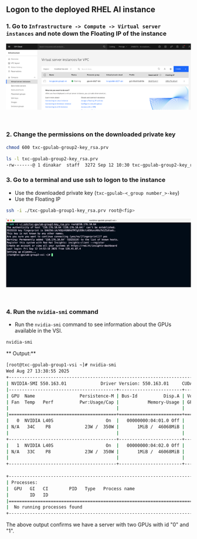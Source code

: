 ## Logon to the deployed RHEL AI instance

### 1. Go to **`Infrastructure -> Compute -> Virtual server instances`** and note down the Floating IP of the instance

![logonVSIRunning](./images/40-fip-vsi-running.png)

<p>&nbsp;</p>

### 2. Change the permissions on the downloaded private key

``` bash
chmod 600 txc-gpulab-group2-key_rsa.prv
```

``` bash
ls -l txc-gpulab-group2-key_rsa.prv
-rw-------@ 1 dinakar  staff  3272 Sep 12 10:30 txc-gpulab-group2-key_rsa.prv
```

### 3. Go to a terminal and use ssh to logon to the instance 

* Use the downloaded private key (`txc-gpulab-<_group number_>-key`)
* Use the Floating IP

``` bash
ssh -i ./txc-gpulab-group1-key_rsa.prv root@<fip>
```

![logonSSH](./images/50-logon-ssh.png)


<p>&nbsp;</p>


### 4. Run the `nvidia-smi` command 
  
* Run the `nvidia-smi` command to see information about the GPUs available in the VSI.

``` bash
nvidia-smi
```

** Output:**

``` bash
[root@txc-gpulab-group1-vsi ~]# nvidia-smi
Wed Aug 27 13:38:55 2025
+-----------------------------------------------------------------------------------------+
| NVIDIA-SMI 550.163.01             Driver Version: 550.163.01     CUDA Version: 12.4     |
|-----------------------------------------+------------------------+----------------------+
| GPU  Name                 Persistence-M | Bus-Id          Disp.A | Volatile Uncorr. ECC |
| Fan  Temp   Perf          Pwr:Usage/Cap |           Memory-Usage | GPU-Util  Compute M. |
|                                         |                        |               MIG M. |
|=========================================+========================+======================|
|   0  NVIDIA L40S                    On  |   00000000:04:01.0 Off |                    0 |
| N/A   34C    P8             23W /  350W |       1MiB /  46068MiB |      0%      Default |
|                                         |                        |                  N/A |
+-----------------------------------------+------------------------+----------------------+
|   1  NVIDIA L40S                    On  |   00000000:04:02.0 Off |                    0 |
| N/A   33C    P8             23W /  350W |       1MiB /  46068MiB |      0%      Default |
|                                         |                        |                  N/A |
+-----------------------------------------+------------------------+----------------------+

+-----------------------------------------------------------------------------------------+
| Processes:                                                                              |
|  GPU   GI   CI        PID   Type   Process name                              GPU Memory |
|        ID   ID                                                               Usage      |
|=========================================================================================|
|  No running processes found                                                             |
+-----------------------------------------------------------------------------------------+
```

The above output confirms we have a server with two GPUs with id "0" and "1".



<p>&nbsp;</p>
